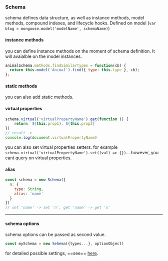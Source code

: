 ### Schema
schema defines data structure, as well as instance methods, model methods, compound indexes, and lifecycle hooks.
Defined on model (`var blog = mongoose.model('modelName', schemaName)`)

#### instance methods
you can define instance methods on the moment of schema definition. It will avaialble on the model instances.
```JavaScript
animalSchema.methods.findSimilarTypes = function(cb) {
  return this.model('Animal').find({ type: this.type }, cb);
};
```

#### static methods
you can also add static methods.

#### virtual properties
```JavaScript
schema.virtual('virtualPropertyName').get(function () {
    return `${this.prop1}, ${this.prop2}`
})
// result ->
console.log(document.virtualPropertyName)
```
you can also set virtual properties setters. for example `schema.virtual('virtualPropertyName').set((val) => {})`...
however, you cant query on virtual properties.

#### alias
```JavaScript
const schema = new Schema({
  n: {
    type: String,
    alias: 'name'
  }
})
// set 'name' -> set 'n', get 'name' -> get 'n'
```

--------

#### schema options
schema options can be passed as second value.  
```JavaScript
const mySchema = new Sehema({types...}, optionObject)
```
for detailed possible settings, ==see== [here](http://mongoosejs.com/docs/guide.html).
